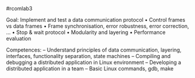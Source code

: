 #rcomlab3

Goal: Implement and test a data communication protocol
• Control frames vs data frames
• Frame synchronisation, error robustness, error correction, ...
• Stop & wait protocol
• Modularity and layering
• Performance evaluation

Competences:
– Understand principles of data communication, layering,
interfaces, functionality separation, state machines
– Compiling and debugging a distributed application in Linux
environment
– Developing a distributed application in a team
– Basic Linux commands, gdb, make
